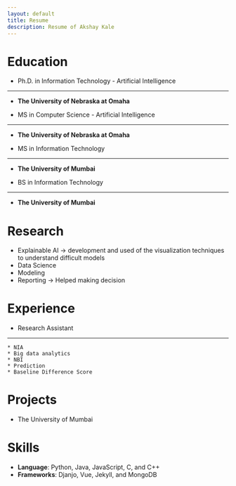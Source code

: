 ```yaml
---
layout: default
title: Resume
description: Resume of Akshay Kale
---
```


Education
============ 

* Ph.D. in Information Technology - Artificial Intelligence
-----------------------------------------------------------
* **The University of Nebraska at Omaha**

* MS in Computer Science - Artificial Intelligence
--------------------------------------------------
* **The University of Nebraska at Omaha**

* MS in Information Technology 
-----------------------------
* **The University of Mumbai**

* BS in Information Technology
-----------------------------
* **The University of Mumbai**

Research
============
* Explainable AI -> development and used of the visualization techniques to understand difficult models
* Data Science
* Modeling 
* Reporting -> Helped making decision 

Experience
============
* Research Assistant
---------------------
    * NIA 
    * Big data analytics
    * NBI
    * Prediction
    * Baseline Difference Score

Projects
=========
* The University of Mumbai

Skills
============
* **Language**: Python, Java, JavaScript, C, and C++
* **Frameworks**: Djanjo, Vue, Jekyll, and MongoDB

